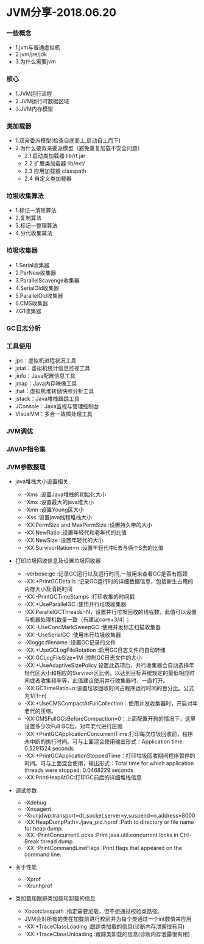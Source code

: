 JVM分享-2018.06.20
===========================
### 一些概念
- 1.jvm与普通虚拟机
- 2.jvm/jre/jdk
- 3.为什么需要jvm
### 核心
- 1.JVM运行流程
- 2.JVM运行时数据区域
- 3.JVM内存模型
### 类加载器
- 1.双亲委派模型(检查自底而上,启动自上而下)
- 2.为什么要双亲委派模型（避免重复加载不安全问题）
  * 2.1 启动类加载器 lib/rt.jar
  * 2.2 扩展类加载器 lib/ext/
  * 2.3 应用加载器 classpath
  * 2.4 自定义类加载器
### 垃圾收集算法
  * 1.标记—清除算法
  * 2.复制算法
  * 3.标记—整理算法
  * 4.分代收集算法
### 垃圾收集器
- 1.Serial收集器
- 2.ParNew收集器
- 3.ParallelScavenge收集器
- 4.SerialOld收集器
- 5.ParallelOld收集器
- 6.CMS收集器
- 7.G1收集器
### GC日志分析
### 工具使用
- jps：虚拟机进程状况工具
- jstat：虚拟机统计信息监视工具
- jinfo：Java配置信息工具
- jmap：Java内存映像工具
- jhat：虚拟机堆转储快照分析工具
- jstack：Java堆栈跟踪工具
- JConsole：Java监视与管理控制台
- VisualVM：多合一故障处理工具
### JVM调优
### JAVAP指令集
### JVM参数整理
- java堆栈大小设置相关
  * -Xms :设置Java堆栈的初始化大小
  * -Xmx :设置最大的java堆大小
  * -Xmn :设置Young区大小
  * -Xss :设置java线程堆栈大小
  * -XX:PermSize and MaxPermSize :设置持久带的大小
  * -XX:NewRatio :设置年轻代和老年代的比值
  * -XX:NewSize :设置年轻代的大小
  * -XX:SurvivorRation=n :设置年轻代中E去与俩个S去的比值

- 打印垃圾回收信息及设置垃圾回收器
  * -verbose:gc :记录GC运行以及运行时间,一般用来查看GC是否有瓶颈
  * -XX:+PrintGCDetails :记录GC运行时的详细数据信息，包括新生占用的内存大小及消耗时间
  * -XX:-PrintGCTimeStamps :打印收集的时间戳
  * -XX:+UseParallelGC :使用并行垃圾收集器
  * -XX:ParallelGCThreads=N，设置并行垃圾回收的线程数，此值可以设置与机器处理机数量一致（有建议core+3/4）；
  * -XX:-UseConcMarkSweepGC :使用并发标志扫描收集器
  * -XX:-UseSerialGC :使用串行垃圾收集器
  * -Xloggc:filename :设置GC记录的文件
  * -XX:+UseGCLogFileRotation :启用GC日志文件的自动转储
  * -XX:GCLogFileSize=1M :控制GC日志文件的大小
  * -XX:+UseAdaptiveSizePolicy 设置此选项后，并行收集器会自动选择年轻代区大小和相应的Survivor区比例，以达到目标系统规定的最低相应时间或者收集频率等，此值建议使用并行收集器时，一直打开。
  * -XX:GCTimeRatio=n:设置垃圾回收时间占程序运行时间的百分比。公式为1/(1+n)
  * -XX:+UseCMSCompactAtFullCollection：使用并发收集器时，开启对年老代的压缩。
  * -XX:CMSFullGCsBeforeCompaction=0：上面配置开启的情况下，这里设置多少次Full GC后，对年老代进行压缩
  * -XX:+PrintGCApplicationConcurrentTime:打印每次垃圾回收前，程序未中断的执行时间。可与上面混合使用输出形式：Application time: 0.5291524 seconds
  * -XX:+PrintGCApplicationStoppedTime：打印垃圾回收期间程序暂停的时间。可与上面混合使用，输出形式：Total time for which application threads were stopped: 0.0468229 seconds
  * -XX:PrintHeapAtGC:打印GC前后的详细堆栈信息  

- 调试参数
  * -Xdebug
  * -Xnoagent
  * -Xrunjdwp:transport=dt_socket,server=y,suspend=n,address=8000
  * -XX:HeapDumpPath=./java_pid.hprof :Path to directory or file name for heap dump.
  * -XX:-PrintConcurrentLocks :Print java.util.concurrent locks in Ctrl-Break thread dump.
  * -XX:-PrintCommandLineFlags :Print flags that appeared on the command line.

- 关于性能
  * -Xprof
  * -Xrunhprof

- 类加载和跟踪类加载和卸载的信息
  * Xbootclasspath :指定需要加载，但不想通过校验类路径。
  * JVM会对所有的类在加载前进行校验并为每个类通过一个int数值来应用
  * -XX:+TraceClassLoading :跟踪类加载的信息(诊断内存泄露很有用)
  * -XX:+TraceClassUnloading :跟踪类卸载的信息(诊断内存泄露很有用)
